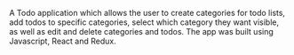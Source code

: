 A Todo application which allows the user to create categories for todo lists, add todos to specific categories, select which category they want visible, as well as edit and delete categories and todos.
The app was built using Javascript, React and Redux.